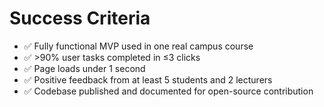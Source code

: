 # Success Criteria

- ✅ Fully functional MVP used in one real campus course
- ✅ >90% user tasks completed in ≤3 clicks
- ✅ Page loads under 1 second
- ✅ Positive feedback from at least 5 students and 2 lecturers
- ✅ Codebase published and documented for open-source contribution
